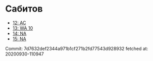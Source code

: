 # Сабитов
- [12: AC](12.md)
- [13: WA 10](13.md)
- [14: NA](14.md)
- [15: NA](15.md)

Commit: 7d7632def2344a971b1cf271b2fd77543d928932
 fetched at: 20200930-110947
